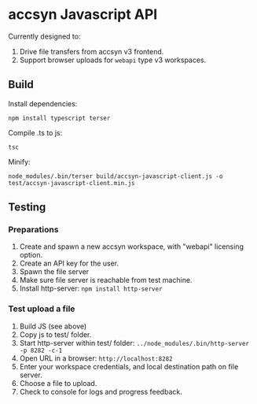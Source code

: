 # accsyn Javascript API

Currently designed to:

1. Drive file transfers from accsyn v3 frontend.
2. Support browser uploads for `webapi` type v3 workspaces.


## Build


Install dependencies:

```
npm install typescript terser
```

Compile .ts to js:

```
tsc
```


Minify:

```
node_modules/.bin/terser build/accsyn-javascript-client.js -o test/accsyn-javascript-client.min.js
```


## Testing

### Preparations

1. Create and spawn a new accsyn workspace, with "webapi" licensing option.
2. Create an API key for the user.
3. Spawn the file server
4. Make sure file server is reachable from test machine.
5. Install http-server: `npm install http-server`

### Test upload a file

1. Build JS (see above)
2. Copy js to test/ folder.
3. Start http-server within test/ folder: `../node_modules/.bin/http-server -p 8282 -c-1`
4. Open URL in a browser: `http://localhost:8282`
5. Enter your workspace credentials, and local destination path on file server.
6. Choose a file to upload.
7. Check to console for logs and progress feedback.

